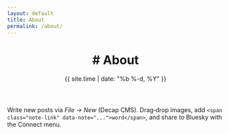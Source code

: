```yaml
---
layout: default
title: About
permalink: /about/
---
```

<header class="post-header"><h1 class="post-title"># About</h1><div class="post-date">{{ site.time | date: "%b %-d, %Y" }}</div></header>
<section class="post-content"><p>Write new posts via <em>File → New</em> (Decap CMS). Drag‑drop images, add <code>&lt;span class="note-link" data-note="..."&gt;word&lt;/span&gt;</code>, and share to Bluesky with the Connect menu.</p></section>
